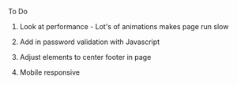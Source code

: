 To Do

1. Look at performance - Lot's of animations makes page run slow

2. Add in password validation with Javascript

3. Adjust elements to center footer in page

4. Mobile responsive